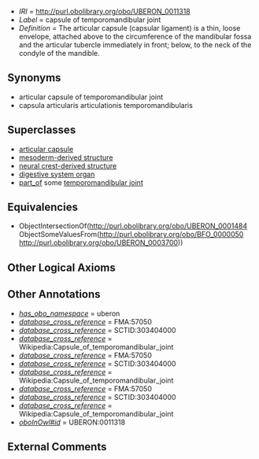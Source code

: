  * *IRI* = http://purl.obolibrary.org/obo/UBERON_0011318
 * *Label* = capsule of temporomandibular joint
 * *Definition* = The articular capsule (capsular ligament) is a thin, loose envelope, attached above to the circumference of the mandibular fossa and the articular tubercle immediately in front; below, to the neck of the condyle of the mandible.

## Synonyms

 * articular capsule of temporomandibular joint
 * capsula articularis articulationis temporomandibularis

## Superclasses

 * [articular capsule](../../UBERON/84/UBERON_0001484.md)
 * [mesoderm-derived structure](../../UBERON/20/UBERON_0004120.md)
 * [neural crest-derived structure](../../UBERON/13/UBERON_0010313.md)
 * [digestive system organ](../../UBERON/65/UBERON_0013765.md)
 * [part_of](../../BFO/50/BFO_0000050.md) some [temporomandibular joint](../../UBERON/00/UBERON_0003700.md)

## Equivalencies

 * ObjectIntersectionOf(<http://purl.obolibrary.org/obo/UBERON_0001484> ObjectSomeValuesFrom(<http://purl.obolibrary.org/obo/BFO_0000050> <http://purl.obolibrary.org/obo/UBERON_0003700>))

## Other Logical Axioms


## Other Annotations

 * *[has_obo_namespace](../../ce/oboInOwl#hasOBONamespace.md)* = uberon
 * *[database_cross_reference](../../ef/oboInOwl#hasDbXref.md)* = FMA:57050
 * *[database_cross_reference](../../ef/oboInOwl#hasDbXref.md)* = SCTID:303404000
 * *[database_cross_reference](../../ef/oboInOwl#hasDbXref.md)* = Wikipedia:Capsule_of_temporomandibular_joint
 * *[database_cross_reference](../../ef/oboInOwl#hasDbXref.md)* = FMA:57050
 * *[database_cross_reference](../../ef/oboInOwl#hasDbXref.md)* = SCTID:303404000
 * *[database_cross_reference](../../ef/oboInOwl#hasDbXref.md)* = Wikipedia:Capsule_of_temporomandibular_joint
 * *[database_cross_reference](../../ef/oboInOwl#hasDbXref.md)* = FMA:57050
 * *[database_cross_reference](../../ef/oboInOwl#hasDbXref.md)* = SCTID:303404000
 * *[database_cross_reference](../../ef/oboInOwl#hasDbXref.md)* = Wikipedia:Capsule_of_temporomandibular_joint
 * *[oboInOwl#id](../../id/oboInOwl#id.md)* = UBERON:0011318

## External Comments

